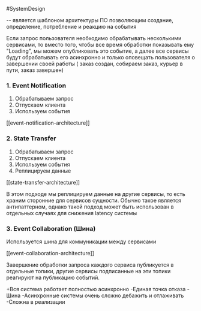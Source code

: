 #SystemDesign 

-- является шаблоном архитектуры ПО позволяющим создание, определение, потребление и реакцию на события

Если запрос пользователя необходимо обрабатывать несколькими сервисами, то вместо того, чтобы все время обработки показывать ему "Loading", мы можем опубликовать это событие, а далее все сервисы будут обрабатывать его асинхронно и только оповещать пользователя о завершении своей работы ( заказ создан, собираем заказ, курьер в пути, заказ завершен) 
### 1. Event Notification
1. Обрабатываем запрос
2. Отпускаем клиента
3. Используем события

[[event-notification-architecture]]
### 2. State Transfer
1. Обрабатываем запрос
2. Отпускаем клиента
3. Используем события
4. Реплицируем данные

[[state-transfer-architecture]]

В этом подходе мы реплицируем данные на другие сервисы, то есть храним сторонние для сервисов сущности. Обычно такое является антипаттерном, однако такой подход может быть использован в отдельных случаях для снижения latency системы

### 3. Event Collaboration (Шина)
Используется шина для коммуникации между сервисами

[[event-collaboration-architecture]]

Завершение обработки запроса каждого сервиса публикуется в отдельные топики, другие сервисы подписанные на эти топики реагируют на публикацию событий.

+Вся система работает полностью асинхронно
-Единая точка отказа - Шина
-Асинхронные системы очень сложно дебажить и отлаживать
-Сложна в реализации